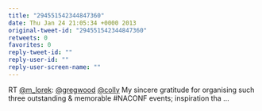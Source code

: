 ```yaml
---
title: "294551542344847360"
date: Thu Jan 24 21:05:34 +0000 2013
original-tweet-id: "294551542344847360"
retweets: 0
favorites: 0
reply-tweet-id: ""
reply-user-id: ""
reply-user-screen-name: ""
---
```

RT <a href="https://twitter.com/m_lorek">@m_lorek</a>: <a href="https://twitter.com/gregwood">@gregwood</a> <a href="https://twitter.com/colly">@colly</a> My sincere gratitude for organising such three outstanding &amp; memorable #NACONF events; inspiration tha ...
